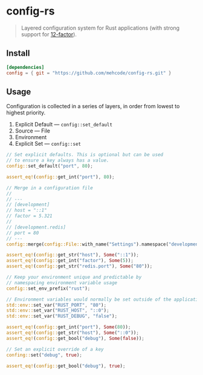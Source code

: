 # config-rs
> Layered configuration system for Rust applications (with strong support for [12-factor]).

[12-factor]: https://12factor.net/config

## Install

```toml
[dependencies]
config = { git = "https://github.com/mehcode/config-rs.git" }
```

## Usage

Configuration is collected in a series of layers, in order from lowest to highest priority.

1. Explicit Default — `config::set_default`
2. Source — File
3. Environment
4. Explicit Set — `config::set`

```rust
// Set explicit defaults. This is optional but can be used
// to ensure a key always has a value.
config::set_default("port", 80);

assert_eq!(config::get_int("port"), 80);

// Merge in a configuration file
//
// ---
// [development]
// host = "::1"
// factor = 5.321
//
// [development.redis]
// port = 80
// ---
config::merge(config::File::with_name("Settings").namespace("development"));

assert_eq!(config::get_str("host"), Some("::1"));
assert_eq!(config::get_int("factor"), Some(5));
assert_eq!(config::get_str("redis.port"), Some("80"));

// Keep your environment unique and predictable by
// namespacing environment variable usage
config::set_env_prefix("rust");

// Environment variables would normally be set outside of the application
std::env::set_var("RUST_PORT", "80");
std::env::set_var("RUST_HOST", "::0");
std::env::set_var("RUST_DEBUG", "false");

assert_eq!(config::get_int("port"), Some(80));
assert_eq!(config::get_str("host"), Some("::0"));
assert_eq!(config::get_bool("debug"), Some(false));

// Set an explicit override of a key
confing::set("debug", true);

assert_eq!(config::get_bool("debug"), true);
```
